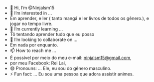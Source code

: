 - 👋 Hi, I’m @Ninjalsm15
- 👀 I’m interested in ...
-  Em aprender, e ler ( tanto mangá e ler livros de todos os gênero.), e jogar no tempo livre.
- 🌱 I’m currently learning ...
-  Tô tentando aprender tudo que eu posso
- 💞️ I’m looking to collaborate on ...
- Em nada por enquanto.
- 📫 How to reach me ...
-  É possível por meio do  meu e-mail: ninjalsm15@gmail.com,
-  por meu Facebook: Rei Lai,
- 😄 Pronouns: ... Ele, eu sou do gênero masculino.
- ⚡ Fun fact: ... Eu sou uma pessoa que adora assistir animes.

<!---
Ninjalsm15/Ninjalsm15 is a ✨ special ✨ repository because its `README.md` (this file) appears on your GitHub profile.
You can click the Preview link to take a look at your changes.
--->
